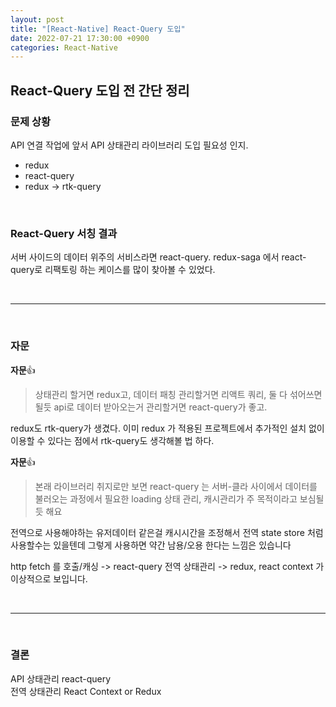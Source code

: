 ```yaml
---
layout: post
title: "[React-Native] React-Query 도입"
date: 2022-07-21 17:30:00 +0900
categories: React-Native
---
```


## React-Query 도입 전 간단 정리

### 문제 상황

API 연결 작업에 앞서 API 상태관리 라이브러리 도입 필요성 인지.

- redux
- react-query
- redux → rtk-query

<br/>


### React-Query 서칭 결과

서버 사이드의 데이터 위주의 서비스라면 react-query.
redux-saga 에서 react-query로 리팩토링 하는 케이스를 많이 찾아볼 수 있었다.

<br/>


---

<br/>


### 자문

**자문**👍

> 상태관리 할거면 redux고, 데이터 패칭 관리할거면 리액트 쿼리, 둘 다 섞어쓰면 될듯
api로 데이터 받아오는거 관리할거면 react-query가 좋고.

redux도 rtk-query가 생겼다. 이미 redux 가 적용된 프로젝트에서 추가적인 설치 없이 이용할 수 있다는 점에서 rtk-query도 생각해볼 법 하다.
> 

**자문**👍

> 본래 라이브러리 취지로만 보면 react-query 는 서버-클라 사이에서 데이터를 불러오는 과정에서 필요한 loading 상태 관리, 캐시관리가 주 목적이라고 보심될듯 해요

전역으로 사용해야하는 유저데이터 같은걸 캐시시간을 조정해서 전역 state store 처럼 사용할수는 있을텐데 그렇게 사용하면 약간 남용/오용 한다는 느낌은 있습니다

http fetch 를 호출/캐싱 -> react-query
전역 상태관리 -> redux, react context
가 이상적으로 보입니다.

<br/>


---

<br/>

### 결론

API 상태관리 react-query   
전역 상태관리 React Context or Redux